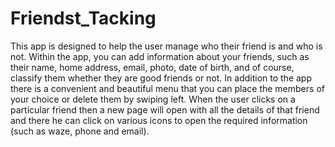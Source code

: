 # Friendst_Tacking
This app is designed to help the user manage who their friend is and who is not. Within the app, you can add information about your friends, such as their name, home address, email, photo, date of birth, and of course, classify them whether they are good friends or not. In addition to the app there is a convenient and beautiful menu that you can place the members of your choice or delete them by swiping left. When the user clicks on a particular friend then a new page will open with all the details of that friend and there he can click on various icons to open the required information (such as waze, phone and email).

